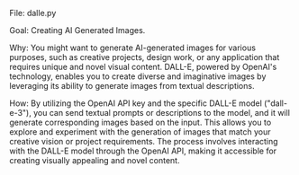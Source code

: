 File: dalle.py

Goal: Creating AI Generated Images.

Why: You might want to generate AI-generated images for various purposes, such as creative projects, design work, or any application that requires unique and novel visual content. DALL-E, powered by OpenAI's technology, enables you to create diverse and imaginative images by leveraging its ability to generate images from textual descriptions.

How: By utilizing the OpenAI API key and the specific DALL-E model ("dall-e-3"), you can send textual prompts or descriptions to the model, and it will generate corresponding images based on the input. This allows you to explore and experiment with the generation of images that match your creative vision or project requirements. The process involves interacting with the DALL-E model through the OpenAI API, making it accessible for creating visually appealing and novel content.
